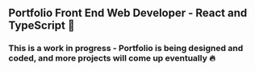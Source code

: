 ## Portfolio Front End Web Developer - React and TypeScript 🚀

### This is a work in progress - Portfolio is being designed and coded, and more projects will come up eventually 🔥 
